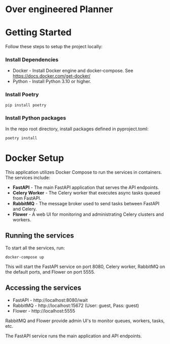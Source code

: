# Over engineered Planner

# Getting Started

Follow these steps to setup the project locally:

### Install Dependencies

- Docker - Install Docker engine and docker-compose. See https://docs.docker.com/get-docker/
- Python - Install Python 3.10 or higher. 

### Install Poetry

```shell
pip install poetry
```


### Install Python packages 

In the repo root directory, install packages defined in pyproject.toml:

```shell
poetry install
```


# Docker Setup

This application utilizes Docker Compose to run the services in containers. The services include:

- **FastAPI** - The main FastAPI application that serves the API endpoints. 
- **Celery Worker** - The Celery worker that executes async tasks queued from FastAPI.
- **RabbitMQ** - The message broker used to send tasks between FastAPI and Celery.
- **Flower** - A web UI for monitoring and administrating Celery clusters and workers.

## Running the services

To start all the services, run:

```shell
docker-compose up
```

This will start the FastAPI service on port 8080, Celery worker, RabbitMQ on the default ports, and Flower on port 5555.

## Accessing the services

- FastAPI - http://localhost:8080/wait
- RabbitMQ - http://localhost:15672  (User: guest, Pass: guest)
- Flower - http://localhost:5555

RabbitMQ and Flower provide admin UI's to monitor queues, workers, tasks, etc.

The FastAPI service runs the main application and API endpoints.